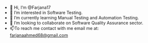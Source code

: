 - 👋 Hi, I’m @Farjana17
- 👀 I’m interested in Software Testing.
- 🌱 I’m currently learning Manual Testing and Automation Testing.
- 💞️ I’m looking to collaborate on Software Quality Assurance sector.
- 📫To reach me contact with me  email me at: farjanaahmed68@gmail.com

<!---
Farjana17/Farjana17 is a ✨ special ✨ repository because its `README.md` (this file) appears on your GitHub profile.
You can click the Preview link to take a look at your changes.
--->
